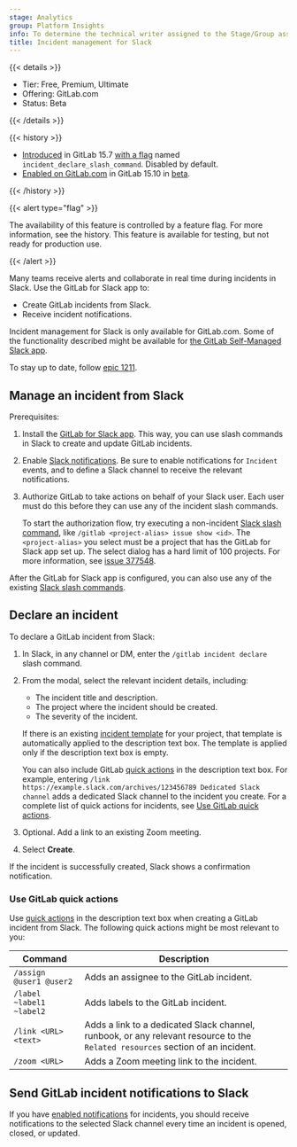 ```yaml
---
stage: Analytics
group: Platform Insights
info: To determine the technical writer assigned to the Stage/Group associated with this page, see https://handbook.gitlab.com/handbook/product/ux/technical-writing/#assignments
title: Incident management for Slack
---
```


{{< details >}}

- Tier: Free, Premium, Ultimate
- Offering: GitLab.com
- Status: Beta

{{< /details >}}

{{< history >}}

- [Introduced](https://gitlab.com/gitlab-org/gitlab/-/issues/344856) in GitLab 15.7 [with a flag](../../administration/feature_flags/_index.md) named `incident_declare_slash_command`. Disabled by default.
- [Enabled on GitLab.com](https://gitlab.com/gitlab-org/gitlab/-/issues/378072) in GitLab 15.10 in [beta](../../policy/development_stages_support.md#beta).

{{< /history >}}

{{< alert type="flag" >}}

The availability of this feature is controlled by a feature flag.
For more information, see the history.
This feature is available for testing, but not ready for production use.

{{< /alert >}}

Many teams receive alerts and collaborate in real time during incidents in Slack.
Use the GitLab for Slack app to:

- Create GitLab incidents from Slack.
- Receive incident notifications.

Incident management for Slack is only available for GitLab.com. Some of the functionality
described might be available for
[the GitLab Self-Managed Slack app](../../user/project/integrations/slack_slash_commands.md).

To stay up to date, follow [epic 1211](https://gitlab.com/groups/gitlab-org/-/epics/1211).

## Manage an incident from Slack

Prerequisites:

1. Install the [GitLab for Slack app](../../user/project/integrations/gitlab_slack_application.md).
   This way, you can use slash commands in Slack to create and update GitLab incidents.
1. Enable [Slack notifications](../../user/project/integrations/gitlab_slack_application.md#slack-notifications). Be sure to enable
   notifications for `Incident` events, and to define a Slack channel to receive the relevant notifications.
1. Authorize GitLab to take actions on behalf of your Slack user.
   Each user must do this before they can use any of the incident slash commands.

   To start the authorization flow, try executing a non-incident [Slack slash command](../../user/project/integrations/gitlab_slack_application.md#slash-commands),
   like `/gitlab <project-alias> issue show <id>`.
   The `<project-alias>` you select must be a project that has the GitLab for Slack app set up. The select dialog has a hard limit of 100 projects.
   For more information, see [issue 377548](https://gitlab.com/gitlab-org/gitlab/-/issues/377548).

After the GitLab for Slack app is configured, you can also use any of the existing [Slack slash commands](../../user/project/integrations/slack_slash_commands.md).

## Declare an incident

To declare a GitLab incident from Slack:

1. In Slack, in any channel or DM, enter the `/gitlab incident declare` slash command.
1. From the modal, select the relevant incident details, including:

   - The incident title and description.
   - The project where the incident should be created.
   - The severity of the incident.

   If there is an existing [incident template](alerts.md#trigger-actions-from-alerts) for your
   project, that template is automatically applied to the description text box. The template is applied
   only if the description text box is empty.

   You can also include GitLab [quick actions](../../user/project/quick_actions.md) in the description text box.
   For example, entering `/link https://example.slack.com/archives/123456789 Dedicated Slack channel`
   adds a dedicated Slack channel to the incident you create. For a complete list of
   quick actions for incidents, see [Use GitLab quick actions](#use-gitlab-quick-actions).
1. Optional. Add a link to an existing Zoom meeting.
1. Select **Create**.

If the incident is successfully created, Slack shows a confirmation notification.

### Use GitLab quick actions

Use [quick actions](../../user/project/quick_actions.md) in the description text box when creating
a GitLab incident from Slack. The following quick actions might be most relevant to you:

| Command                  | Description                               |
| ------------------------ | ----------------------------------------- |
| `/assign @user1 @user2`  | Adds an assignee to the GitLab incident.  |
| `/label ~label1 ~label2` | Adds labels to the GitLab incident.       |
| `/link <URL> <text>`     | Adds a link to a dedicated Slack channel, runbook, or any relevant resource to the `Related resources` section of an incident. |
| `/zoom <URL>`            | Adds a Zoom meeting link to the incident. |

## Send GitLab incident notifications to Slack

If you have [enabled notifications](#manage-an-incident-from-slack) for incidents, you should receive
notifications to the selected Slack channel every time an incident is opened, closed, or updated.
